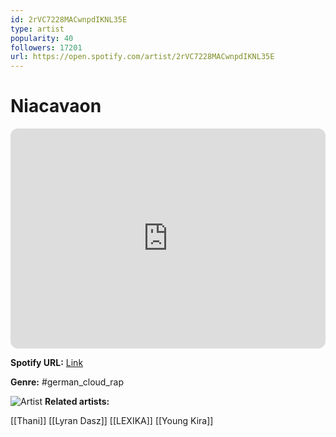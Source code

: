 ```yaml
---
id: 2rVC7228MACwnpdIKNL35E
type: artist
popularity: 40
followers: 17201
url: https://open.spotify.com/artist/2rVC7228MACwnpdIKNL35E
---
```

# Niacavaon

<iframe style="border-radius:12px" src="https://open.spotify.com/embed/artist/2rVC7228MACwnpdIKNL35E" width="100%" height="352" frameBorder="0" allowfullscreen="" allow="autoplay; clipboard-write; encrypted-media; fullscreen; picture-in-picture" loading="lazy"></iframe>

**Spotify URL:** [Link](https://open.spotify.com/artist/2rVC7228MACwnpdIKNL35E)

**Genre:**  #german_cloud_rap

![Artist](https://i.scdn.co/image/ab6761610000e5ebb206a2bb9a2addca9f68eac3)
**Related artists:**

[[Thani]]
[[Lyran Dasz]]
[[LEXIKA]]
[[Young Kira]]

